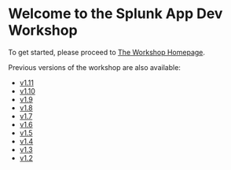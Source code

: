 # Welcome to the Splunk App Dev Workshop

To get started, please proceed to [The Workshop Homepage](https://signalfx.github.io/app-dev-workshop/latest/).

Previous versions of the workshop are also available:
- [v1.11](https://signalfx.github.io/app-dev-workshop/v1.11/)
- [v1.10](https://signalfx.github.io/app-dev-workshop/v1.10/)
- [v1.9](https://signalfx.github.io/app-dev-workshop/v1.9/)
- [v1.8](https://signalfx.github.io/app-dev-workshop/v1.8/)
- [v1.7](https://signalfx.github.io/app-dev-workshop/v1.7/)
- [v1.6](https://signalfx.github.io/app-dev-workshop/v1.6/)
- [v1.5](https://signalfx.github.io/app-dev-workshop/v1.5/)
- [v1.4](https://signalfx.github.io/app-dev-workshop/v1.4/)
- [v1.3](https://signalfx.github.io/app-dev-workshop/v1.3/)
- [v1.2](https://signalfx.github.io/app-dev-workshop/v1.2/)
